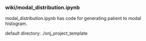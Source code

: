 ### wiki/modal_distribution.ipynb
modal_distribution.ipynb has code for generating patient to modal histogram.


default directory: ./onj_project_template
